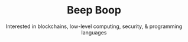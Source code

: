<h1 align="center">
Beep Boop
</h1>
<p align="center">
Interested in blockchains, low-level computing, security, & programming languages
</p>
</p>
